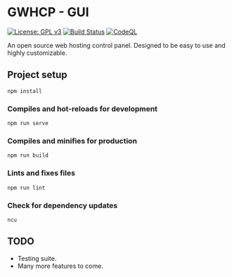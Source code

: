 # GWHCP - GUI

[![License: GPL v3](https://img.shields.io/badge/License-GPLv3-blue.svg)](https://www.gnu.org/licenses/gpl-3.0)
[![Build Status](https://travis-ci.com/gwhcp/gui.svg?branch=master)](https://travis-ci.com/gwhcp/gui)
[![CodeQL](https://github.com/gwhcp/gui/actions/workflows/codeql-analysis.yml/badge.svg)](https://github.com/gwhcp/gui/actions/workflows/codeql-analysis.yml)

An open source web hosting control panel. Designed to be easy to use and highly customizable.

## Project setup
```
npm install
```

### Compiles and hot-reloads for development
```
npm run serve
```

### Compiles and minifies for production
```
npm run build
```

### Lints and fixes files
```
npm run lint
```

### Check for dependency updates
```
ncu
```

## TODO

* Testing suite.
* Many more features to come.